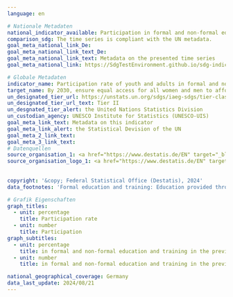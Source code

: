 ```yaml
---
language: en    

# Nationale Metadaten    
national_indicator_available: Participation in formal and non-formal education and training in the previous 12 months    
comparison_sdg: The time series is compliant with the UN metadata.    
goal_meta_national_link_De: 
goal_meta_national_link_text_De: 
goal_meta_national_link_text: Metadata on the presented time series
goal_meta_national_link: https://SdgTestEnvironment.github.io/sdg-indicators/public/Meta/4.3.1.pdf    

# Globale Metadaten    
indicator_name: Participation rate of youth and adults in formal and non-formal education and training in the previous 12 months, by sex    
target_name: By 2030, ensure equal access for all women and men to affordable and quality technical, vocational and tertiary education, including university    
un_designated_tier_url: https://unstats.un.org/sdgs/iaeg-sdgs/tier-classification/    
un_designated_tier_url_text: Tier II    
un_desgnated_tier_alert: the United Nations Statistics Division    
un_custodian_agency: UNESCO Institute for Statistics (UNESCO-UIS)    
goal_meta_link_text: Metadata on this indicator    
goal_meta_link_alert: the Statistical Devision of the UN    
goal_meta_2_link_text:     
goal_meta_3_link_text:         
# Datenquellen
source_organisation_1: <a href="https://www.destatis.de/EN" target="_blank"> Federal Statistical Office (Destatis) </a>
source_organisation_logo_1: <a href="https://www.destatis.de/EN" target="_blank"><img src="https://sdg-indikatoren.de/public/OrgImgEn/destatis.png" alt="Logo destatis" style="height:60px; width:148px"/></a>
    
    
copyright: '&copy; Federal Statistical Office (Destatis), 2024'    
data_footnotes: 'Formal education and training: Education provided through the system of schools, colleges, universities and other formal educational institutions.<br>• Non-formal education and training: All organised and sustained learning activities that are not part of formal education.<br>• The data is based on a special evaluation and is not publicly available.<br>• The results from 2020 onwards are only comparable with previous years to a limited extent. For more information see "3. Data description" in the national metadata.<br>• 2023 preliminary data.'    

# Grafik Eigenschaften    
graph_titles:
  - unit: percentage
    title: Participation rate
  - unit: number
    title: Participation
graph_subtitles:
  - unit: percentage
    title: in formal and non-formal education and training in the previous 12 months
  - unit: number
    title: in formal and non-formal education and training in the previous 12 months    

national_geographical_coverage: Germany    
data_last_update: 2024/08/21    
---
```


<span></span>